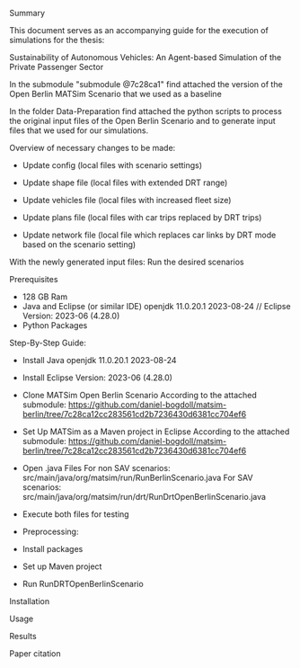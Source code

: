 Summary

This document serves as an accompanying guide for the execution of simulations for the thesis: 

Sustainability of Autonomous Vehicles: An Agent-based Simulation of the Private Passenger Sector

In the submodule "submodule @7c28ca1" find attached the version of the Open Berlin MATSim Scenario that we used as a baseline

In the folder Data-Preparation find attached the python scripts to process the original input files of the Open Berlin Scenario and to generate input files that we used for our simulations.

Overview of necessary changes to be made:

- Update config (local files with scenario settings)
   
- Update shape file (local files with extended DRT range)
  
- Update vehicles file (local files with increased fleet size)

- Update plans file (local files with car trips replaced by DRT trips)

- Update network file (local file which replaces car links by DRT mode based on the scenario setting)

With the newly generated input files: Run the desired scenarios



Prerequisites
- 128 GB Ram
- Java and Eclipse (or similar IDE)
	openjdk 11.0.20.1 2023-08-24 // Eclipse Version: 2023-06 (4.28.0)
- Python Packages
		


Step-By-Step Guide:

- Install Java
	openjdk 11.0.20.1 2023-08-24
- Install Eclipse
	Version: 2023-06 (4.28.0)
- Clone MATSim Open Berlin Scenario 
	According to the attached submodule: https://github.com/daniel-bogdoll/matsim-berlin/tree/7c28ca12cc283561cd2b7236430d6381cc704ef6
- Set Up MATSim as a Maven project in Eclipse
	According to the attached submodule: https://github.com/daniel-bogdoll/matsim-berlin/tree/7c28ca12cc283561cd2b7236430d6381cc704ef6
- Open .java Files
	For non SAV scenarios: src/main/java/org/matsim/run/RunBerlinScenario.java
	For SAV scenarios: src/main/java/org/matsim/run/drt/RunDrtOpenBerlinScenario.java
	
- Execute both files for testing

- Preprocessing:









- Install packages
- Set up Maven project
- Run RunDRTOpenBerlinScenario

Installation

Usage

Results

Paper citation



